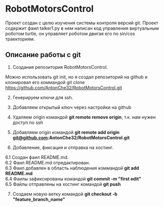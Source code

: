 # RobotMotorsControl

Проект создан с целю изучения системы контроля версий git. Проект содержит фаил talker1.py в нем написан код управления виртуальным роботом turtle, он управляет роботом двигая его по sin/cos траекториям.

## Описание работы с git

1. Создания репозитория RobotMotorsControl.

Можно использовать git init, но я создал репозиторий на github и клонировал его коммандой git clone https://github.com/AntonChe32/RobotMotorsControl.git

2. Генерируем ключи для ssh.

3. Добавляем открытый ключ через настройки на github

4. Удаляем origin командой **git remote remove origin**, т.к. нам нужен доступ по ssh

5. Добавляем origin командой **git remote add origin git@github.com:AntonChe32/RobotMotorsControl.git**
 
6. Добавление, фиксация и отправка на хостинг.

6.1 Создан фаил README.md.<br>
6.2 Фаил README.md отредактирован.<br>
6.3 Фаил добавлен в область наблюдения коммандой **git add README.md**<br>
6.4 Фаилы зафиксированы командой **git commit -m "first edit"**<br>
6.5 Файлы отправлены на хостинг командой **git push**<br>

7. Создаем новую ветку командой **git checkout -b "feature_branch_name"**
